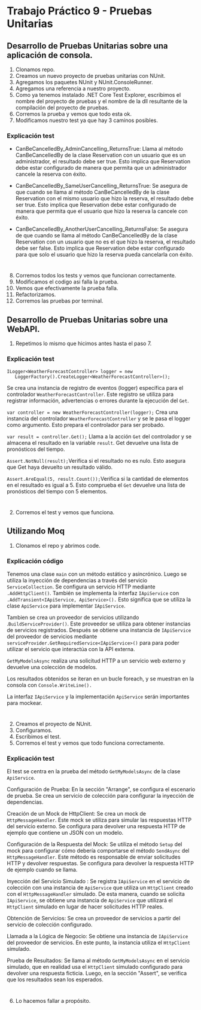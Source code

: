 #	Trabajo Práctico 9 - Pruebas Unitarias

## Desarrollo de Pruebas Unitarias sobre una aplicación de consola.

 1. Clonamos repo.
 2. Creamos un nuevo proyecto de pruebas unitarias con NUnit.
 3. Agregamos los paquetes NUnit y NUnit.ConsoleRunner.
 4. Agregamos una referencia a nuestro proyecto.
 5.  Como ya tenemos instalado .NET Core Test Explorer, escribimos el nombre del proyecto de pruebas y el nombre de la dll resultante de la compilación del proyecto de pruebas.
 6. Corremos la prueba y vemos que todo esta ok.
 7. Modificamos nuestro test ya que hay 3 caminos posibles.

### Explicación test

 - CanBeCancelledBy_AdminCancelling_ReturnsTrue: Llama al método CanBeCancelledBy de la clase Reservation con un usuario que es un administrador, el resultado debe ser true. Esto implica que Reservation debe estar configurado de manera que permita que un administrador cancele la reserva con éxito. 
    
 - CanBeCancelledBy_SameUserCancelling_ReturnsTrue: Se asegura de que cuando se llama al método CanBeCancelledBy de la clase Reservation con el mismo usuario que hizo la reserva, el resultado debe ser true. Esto implica que  Reservation debe estar configurado de manera que permita que el usuario que hizo la reserva la cancele con éxito. 
 
 - CanBeCancelledBy_AnotherUserCancelling_ReturnsFalse: Se asegura de que cuando se llama al método CanBeCancelledBy de la clase Reservation con un usuario que no es el que hizo la reserva, el resultado debe ser false. Esto implica que Reservation debe estar configurado para que solo el usuario que hizo la reserva pueda cancelarla con éxito. 

#

 8. Corremos todos los tests y vemos que funcionan correctamente.
 2. Modificamos el codigo asi falla la prueba.
 3. Vemos que efectivamente la prueba falla.
 4. Refactorizamos.
 5. Corremos las pruebas por terminal.
 
 ## Desarrollo de Pruebas Unitarias sobre una WebAPI.
 1. Repetimos lo mismo que hicimos antes hasta el paso 7.
 
 ### Explicación test 
 

    ILogger<WeatherForecastController> logger = new
       LoggerFactory().CreateLogger<WeatherForecastController>();

Se crea una instancia de registro de eventos (logger) específica para el controlador `WeatherForecastController`. Este registro se utiliza para registrar información, advertencias o errores durante la ejecución del `Get`.

`var controller = new WeatherForecastController(logger);` Crea una    instancia del controlador `WeatherForecastController` y se le pasa el  logger como argumento. Esto prepara el controlador para ser probado.

`var result = controller.Get();` Llama a la acción `Get` del  controlador y se almacena el resultado en la variable `result`.  Get  devuelve una lista de pronósticos del tiempo.

`Assert.NotNull(result);`Verifica si el resultado no es nulo. Esto asegura que Get haya devuelto un resultado válido.

`Assert.AreEqual(5, result.Count());`Verifica si la cantidad de  elementos en el resultado es igual a 5. Esto comprueba el `Get` devuelve una lista de pronósticos del tiempo con 5   elementos. 
#

 2. Corremos el test y vemos que funciona.

## Utilizando Moq

 1. Clonamos el repo y abrimos code.

### Explicación código

Tenemos una clase `main` con un método estático y asincrónico. Luego se utiliza la inyección de dependencias a través del servicio `ServiceCollection`. Se configura un servicio HTTP mediante `.AddHttpClient()`. También se implementa la interfaz `IApiService` con `.AddTransient<IApiService, ApiService>().` Esto significa que se utiliza la clase `ApiService` para implementar `IApiService`. 

Tambien se crea un proveedor de servicios utilizando .`BuildServiceProvider()`. Este proveedor se utiliza para obtener instancias de servicios registrados.
Después se obtiene una instancia de `IApiService` del proveedor de servicios mediante `serviceProvider.GetRequiredService<IApiService>()` para para poder utilizar el servicio que interactúa con la API externa.

 `GetMyModelsAsync`  realiza una solicitud HTTP a un servicio web externo y devuelve una colección de modelos.

Los resultados obtenidos se iteran en un bucle foreach, y se muestran en la consola con `Console.WriteLine().`

La interfaz `IApiService` y la implementación `ApiService` serán importantes para mockear.

#

 2.  Creamos el proyecto de NUnit.
 3. Configuramos.
 4. Escribimos el test.
 5. Corremos el test y vemos que todo funciona correctamente.
 
 ### Explicación test
El test se centra en la prueba del método `GetMyModelsAsync` de la clase `ApiService`. 

Configuración de Prueba: En la sección "Arrange", se configura el escenario de prueba. Se crea un servicio de colección para configurar la inyección de dependencias.

Creación de un Mock de HttpClient: Se crea un mock  de `HttpMessageHandler`. Este mock se utiliza para simular las respuestas HTTP del servicio externo. Se configura para devolver una respuesta HTTP de ejemplo que contiene un JSON con un modelo.

Configuración de la Respuesta del Mock: Se utiliza el método `Setup` del mock para configurar cómo debería comportarse el método `SendAsync` del `HttpMessageHandler`. Este método es responsable de enviar solicitudes HTTP y devolver respuestas. Se configura para devolver la respuesta HTTP de ejemplo cuando se llama.

Inyección del Servicio Simulado : Se registra `IApiService` en el servicio de colección  con una instancia de `ApiService` que utiliza un `HttpClient` creado con el `HttpMessageHandler` simulado. De esta manera, cuando se solicita `IApiService`, se obtiene una instancia de `ApiService` que utilizará el `HttpClient` simulado en lugar de hacer solicitudes HTTP reales.

Obtención de Servicios: Se crea un proveedor de servicios  a partir del servicio de colección configurado.

Llamada a la Lógica de Negocio: Se obtiene una instancia de `IApiService` del proveedor de servicios. En este punto, la instancia utiliza el `HttpClient` simulado.

Prueba de Resultados: Se llama al método `GetMyModelsAsync` en el servicio simulado, que en realidad usa el `HttpClient` simulado configurado para devolver una respuesta ficticia.
Luego, en la sección "Assert", se verifica que los resultados sean los esperados. 
#

 6. Lo hacemos fallar a propósito.
